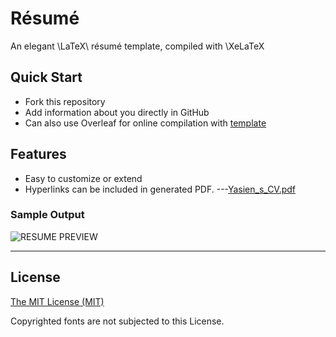 # Résumé
An elegant \LaTeX\ résumé template, compiled with \XeLaTeX

## Quick Start
- Fork this repository
- Add information about you directly in GitHub
- Can also use Overleaf for online compilation with [template](https://www.overleaf.com/read/tdvtsjmrxcbr)

## Features

- Easy to customize or extend
- Hyperlinks can be included in generated PDF.
---[Yasien_s_CV.pdf](https://github.com/Yasien99/Resume/files/8931279/Yasien_s_CV.pdf)


### Sample Output

![RESUME PREVIEW](https://user-images.githubusercontent.com/55417069/174399836-d18d9584-524b-4680-9c52-7837fa5050cb.png)

---

## License

[The MIT License (MIT)](http://opensource.org/licenses/MIT)

Copyrighted fonts are not subjected to this License.
